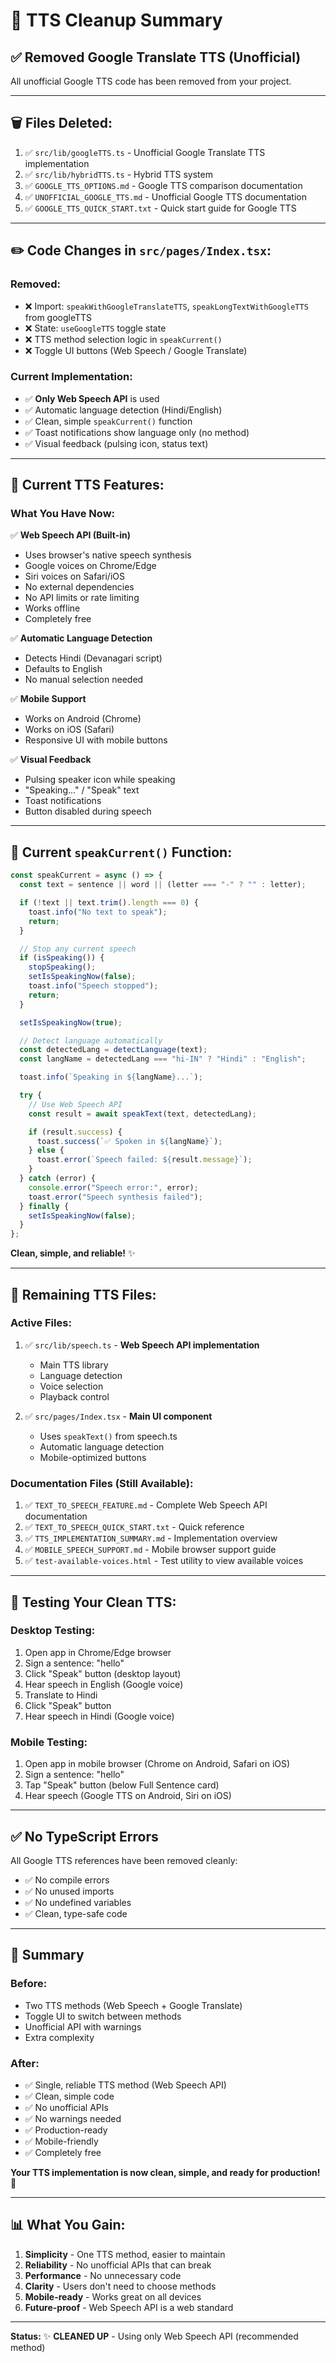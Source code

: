 # 🧹 TTS Cleanup Summary

## ✅ Removed Google Translate TTS (Unofficial)

All unofficial Google TTS code has been removed from your project.

---

## 🗑️ Files Deleted:

1. ✅ `src/lib/googleTTS.ts` - Unofficial Google Translate TTS implementation
2. ✅ `src/lib/hybridTTS.ts` - Hybrid TTS system
3. ✅ `GOOGLE_TTS_OPTIONS.md` - Google TTS comparison documentation
4. ✅ `UNOFFICIAL_GOOGLE_TTS.md` - Unofficial Google TTS documentation
5. ✅ `GOOGLE_TTS_QUICK_START.txt` - Quick start guide for Google TTS

---

## ✏️ Code Changes in `src/pages/Index.tsx`:

### Removed:

- ❌ Import: `speakWithGoogleTranslateTTS`, `speakLongTextWithGoogleTTS` from googleTTS
- ❌ State: `useGoogleTTS` toggle state
- ❌ TTS method selection logic in `speakCurrent()`
- ❌ Toggle UI buttons (Web Speech / Google Translate)

### Current Implementation:

- ✅ **Only Web Speech API** is used
- ✅ Automatic language detection (Hindi/English)
- ✅ Clean, simple `speakCurrent()` function
- ✅ Toast notifications show language only (no method)
- ✅ Visual feedback (pulsing icon, status text)

---

## 📱 Current TTS Features:

### What You Have Now:

✅ **Web Speech API (Built-in)**

- Uses browser's native speech synthesis
- Google voices on Chrome/Edge
- Siri voices on Safari/iOS
- No external dependencies
- No API limits or rate limiting
- Works offline
- Completely free

✅ **Automatic Language Detection**

- Detects Hindi (Devanagari script)
- Defaults to English
- No manual selection needed

✅ **Mobile Support**

- Works on Android (Chrome)
- Works on iOS (Safari)
- Responsive UI with mobile buttons

✅ **Visual Feedback**

- Pulsing speaker icon while speaking
- "Speaking..." / "Speak" text
- Toast notifications
- Button disabled during speech

---

## 🎯 Current `speakCurrent()` Function:

```typescript
const speakCurrent = async () => {
  const text = sentence || word || (letter === "-" ? "" : letter);

  if (!text || text.trim().length === 0) {
    toast.info("No text to speak");
    return;
  }

  // Stop any current speech
  if (isSpeaking()) {
    stopSpeaking();
    setIsSpeakingNow(false);
    toast.info("Speech stopped");
    return;
  }

  setIsSpeakingNow(true);

  // Detect language automatically
  const detectedLang = detectLanguage(text);
  const langName = detectedLang === "hi-IN" ? "Hindi" : "English";

  toast.info(`Speaking in ${langName}...`);

  try {
    // Use Web Speech API
    const result = await speakText(text, detectedLang);

    if (result.success) {
      toast.success(`✅ Spoken in ${langName}`);
    } else {
      toast.error(`Speech failed: ${result.message}`);
    }
  } catch (error) {
    console.error("Speech error:", error);
    toast.error("Speech synthesis failed");
  } finally {
    setIsSpeakingNow(false);
  }
};
```

**Clean, simple, and reliable!** ✨

---

## 📂 Remaining TTS Files:

### Active Files:

1. ✅ `src/lib/speech.ts` - **Web Speech API implementation**

   - Main TTS library
   - Language detection
   - Voice selection
   - Playback control

2. ✅ `src/pages/Index.tsx` - **Main UI component**
   - Uses `speakText()` from speech.ts
   - Automatic language detection
   - Mobile-optimized buttons

### Documentation Files (Still Available):

1. ✅ `TEXT_TO_SPEECH_FEATURE.md` - Complete Web Speech API documentation
2. ✅ `TEXT_TO_SPEECH_QUICK_START.txt` - Quick reference
3. ✅ `TTS_IMPLEMENTATION_SUMMARY.md` - Implementation overview
4. ✅ `MOBILE_SPEECH_SUPPORT.md` - Mobile browser support guide
5. ✅ `test-available-voices.html` - Test utility to view available voices

---

## 🧪 Testing Your Clean TTS:

### Desktop Testing:

1. Open app in Chrome/Edge browser
2. Sign a sentence: "hello"
3. Click "Speak" button (desktop layout)
4. Hear speech in English (Google voice)
5. Translate to Hindi
6. Click "Speak" button
7. Hear speech in Hindi (Google voice)

### Mobile Testing:

1. Open app in mobile browser (Chrome on Android, Safari on iOS)
2. Sign a sentence: "hello"
3. Tap "Speak" button (below Full Sentence card)
4. Hear speech (Google TTS on Android, Siri on iOS)

---

## ✅ No TypeScript Errors

All Google TTS references have been removed cleanly:

- ✅ No compile errors
- ✅ No unused imports
- ✅ No undefined variables
- ✅ Clean, type-safe code

---

## 🎉 Summary

### Before:

- Two TTS methods (Web Speech + Google Translate)
- Toggle UI to switch between methods
- Unofficial API with warnings
- Extra complexity

### After:

- ✅ Single, reliable TTS method (Web Speech API)
- ✅ Clean, simple code
- ✅ No unofficial APIs
- ✅ No warnings needed
- ✅ Production-ready
- ✅ Mobile-friendly
- ✅ Completely free

**Your TTS implementation is now clean, simple, and ready for production!** 🚀

---

## 📊 What You Gain:

1. **Simplicity** - One TTS method, easier to maintain
2. **Reliability** - No unofficial APIs that can break
3. **Performance** - No unnecessary code
4. **Clarity** - Users don't need to choose methods
5. **Mobile-ready** - Works great on all devices
6. **Future-proof** - Web Speech API is a web standard

---

**Status:** ✨ **CLEANED UP** - Using only Web Speech API (recommended method)
